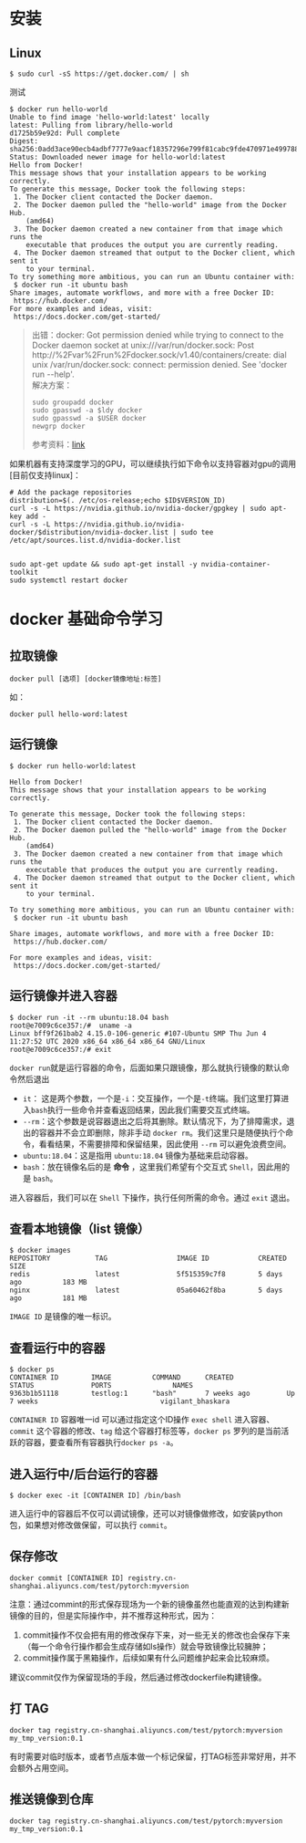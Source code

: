 # 安装
## Linux
```shell
$ sudo curl -sS https://get.docker.com/ | sh
```
测试
```shell
$ docker run hello-world
Unable to find image 'hello-world:latest' locally
latest: Pulling from library/hello-world
d1725b59e92d: Pull complete
Digest: sha256:0add3ace90ecb4adbf7777e9aacf18357296e799f81cabc9fde470971e499788
Status: Downloaded newer image for hello-world:latest
Hello from Docker!
This message shows that your installation appears to be working correctly.
To generate this message, Docker took the following steps:
 1. The Docker client contacted the Docker daemon.
 2. The Docker daemon pulled the "hello-world" image from the Docker Hub.
    (amd64)
 3. The Docker daemon created a new container from that image which runs the
    executable that produces the output you are currently reading.
 4. The Docker daemon streamed that output to the Docker client, which sent it
    to your terminal.
To try something more ambitious, you can run an Ubuntu container with:
 $ docker run -it ubuntu bash
Share images, automate workflows, and more with a free Docker ID:
 https://hub.docker.com/
For more examples and ideas, visit:
 https://docs.docker.com/get-started/
```
> 出错：docker: Got permission denied while trying to connect to the Docker daemon socket at unix:///var/run/docker.sock: Post http://%2Fvar%2Frun%2Fdocker.sock/v1.40/containers/create: dial unix /var/run/docker.sock: connect: permission denied.
See 'docker run --help'.  
> 解决方案：
> ```shell
> sudo groupadd docker
> sudo gpasswd -a $ldy docker
> sudo gpasswd -a $USER docker
> newgrp docker
> ```
> 参考资料：[link](https://blog.csdn.net/liangllhahaha/article/details/92077065)

如果机器有支持深度学习的GPU，可以继续执行如下命令以支持容器对gpu的调用[目前仅支持linux]：
```shell
# Add the package repositories
distribution=$(. /etc/os-release;echo $ID$VERSION_ID)
curl -s -L https://nvidia.github.io/nvidia-docker/gpgkey | sudo apt-key add -
curl -s -L https://nvidia.github.io/nvidia-docker/$distribution/nvidia-docker.list | sudo tee /etc/apt/sources.list.d/nvidia-docker.list


sudo apt-get update && sudo apt-get install -y nvidia-container-toolkit
sudo systemctl restart docker
```

# docker 基础命令学习

## 拉取镜像
```shell
docker pull [选项] [docker镜像地址:标签]
```

如：
```shell
docker pull hello-word:latest
```

## 运行镜像
```shell
$ docker run hello-world:latest

Hello from Docker!
This message shows that your installation appears to be working correctly.

To generate this message, Docker took the following steps:
 1. The Docker client contacted the Docker daemon.
 2. The Docker daemon pulled the "hello-world" image from the Docker Hub.
    (amd64)
 3. The Docker daemon created a new container from that image which runs the
    executable that produces the output you are currently reading.
 4. The Docker daemon streamed that output to the Docker client, which sent it
    to your terminal.

To try something more ambitious, you can run an Ubuntu container with:
 $ docker run -it ubuntu bash

Share images, automate workflows, and more with a free Docker ID:
 https://hub.docker.com/

For more examples and ideas, visit:
 https://docs.docker.com/get-started/
```

## 运行镜像并进入容器
```shell
$ docker run -it --rm ubuntu:18.04 bash
root@e7009c6ce357:/#  uname -a
Linux bff9f261bab2 4.15.0-106-generic #107-Ubuntu SMP Thu Jun 4 11:27:52 UTC 2020 x86_64 x86_64 x86_64 GNU/Linux
root@e7009c6ce357:/# exit
```
`docker run`就是运行容器的命令，后面如果只跟镜像，那么就执行镜像的默认命令然后退出
- `it`： 这是两个参数，一个是`-i`：交互操作，一个是`-t`终端。我们这里打算进入`bash`执行一些命令并查看返回结果，因此我们需要交互式终端。
- `--rm`：这个参数是说容器退出之后将其删除。默认情况下，为了排障需求，退出的容器并不会立即删除，除非手动 `docker rm`。我们这里只是随便执行个命令，看看结果，不需要排障和保留结果，因此使用 `--rm` 可以避免浪费空间。
- `ubuntu:18.04`：这是指用 `ubuntu:18.04` 镜像为基础来启动容器。
- `bash`：放在镜像名后的是 **命令** ，这里我们希望有个交互式 `Shell`，因此用的是 `bash`。

进入容器后，我们可以在 `Shell` 下操作，执行任何所需的命令。通过 `exit` 退出。

## 查看本地镜像（list 镜像）
```shell
$ docker images
REPOSITORY           TAG                 IMAGE ID            CREATED             SIZE
redis                latest              5f515359c7f8        5 days ago          183 MB
nginx                latest              05a60462f8ba        5 days ago          181 MB
```
`IMAGE ID` 是镜像的唯一标识。

## 查看运行中的容器
```shell
$ docker ps
CONTAINER ID        IMAGE          COMMAND      CREATED             STATUS              PORTS               NAMES
9363b1b51118        testlog:1      "bash"       7 weeks ago         Up 7 weeks                              vigilant_bhaskara
```
`CONTAINER ID` 容器唯一id 可以通过指定这个ID操作 `exec shell` 进入容器、`commit` 这个容器的修改、`tag` 给这个容器打标签等，`docker ps` 罗列的是当前活跃的容器，要查看所有容器执行`docker ps -a`。

## 进入运行中/后台运行的容器
```shell
$ docker exec -it [CONTAINER ID] /bin/bash
```
进入运行中的容器后不仅可以调试镜像，还可以对镜像做修改，如安装python包，如果想对修改做保留，可以执行 `commit`。

## 保存修改
```shell
docker commit [CONTAINER ID] registry.cn-shanghai.aliyuncs.com/test/pytorch:myversion
```
注意：通过commint的形式保存现场为一个新的镜像虽然也能直观的达到构建新镜像的目的，但是实际操作中，并不推荐这种形式，因为：
1. commit操作不仅会把有用的修改保存下来，对一些无关的修改也会保存下来（每一个命令行操作都会生成存储如ls操作）就会导致镜像比较臃肿；
2. commit操作属于黑箱操作，后续如果有什么问题维护起来会比较麻烦。 

建议commit仅作为保留现场的手段，然后通过修改dockerfile构建镜像。

## 打 TAG
```shell
docker tag registry.cn-shanghai.aliyuncs.com/test/pytorch:myversion my_tmp_version:0.1
```
有时需要对临时版本，或者节点版本做一个标记保留，打TAG标签非常好用，并不会额外占用空间。

## 推送镜像到仓库
```shell
docker tag registry.cn-shanghai.aliyuncs.com/test/pytorch:myversion my_tmp_version:0.1
```

